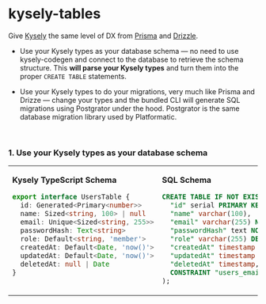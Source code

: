 # kysely-tables

Give [Kysely]() the same level of DX from [Prisma]() and [Drizzle]().

- Use your Kysely types as your database schema — no need to use kysely-codegen and connect to the database to retrieve the schema structure. This **will parse your Kysely types** and turn them into the proper `CREATE TABLE` statements.

- Use your Kysely types to do your migrations, very much like Prisma and Drizze — change your types and the bundled CLI will generate SQL migrations using Postgrator under the hood. Postgrator is the same database migration library used by Platformatic.

<br>

### 1. Use your Kysely types as your database schema

<table>

<tr>

<td valign=top width="400px">

**Kysely TypeScript Schema**

```ts
export interface UsersTable {
  id: Generated<Primary<number>>
  name: Sized<string, 100> | null
  email: Unique<Sized<string, 255>>
  passwordHash: Text<string>
  role: Default<string, 'member'>
  createdAt: Default<Date, 'now()'>
  updatedAt: Default<Date, 'now()'>
  deletedAt: null | Date
}
```

</td>


<td valign=top>

**SQL Schema**

```sql
CREATE TABLE IF NOT EXISTS "users" (
  "id" serial PRIMARY KEY NOT NULL,
  "name" varchar(100),
  "email" varchar(255) NOT NULL,
  "passwordHash" text NOT NULL,
  "role" varchar(255) DEFAULT 'member' NOT NULL,
  "createdAt" timestamp DEFAULT now() NOT NULL,
  "updatedAt" timestamp DEFAULT now() NOT NULL,
  "deletedAt" timestamp,
  CONSTRAINT "users_email_unique" UNIQUE("email")
);
```
</td>


</tr>
  
</table>

</td>

</tr>
  
</table>
